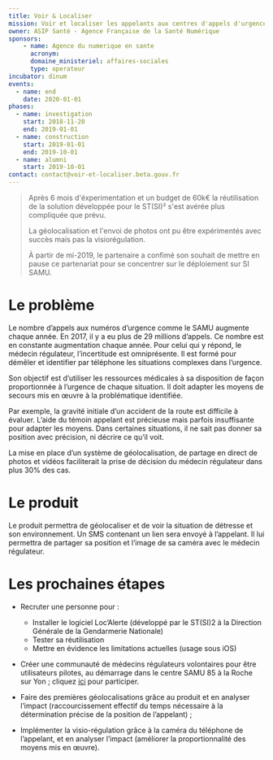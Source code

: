 ```yaml
---
title: Voir & Localiser
mission: Voir et localiser les appelants aux centres d'appels d'urgence
owner: ASIP Santé - Agence Française de la Santé Numérique
sponsors:
    - name: Agence du numerique en sante
      acronym: 
      domaine_ministeriel: affaires-sociales
      type: operateur
incubator: dinum
events:
  - name: end
    date: 2020-01-01
phases:
  - name: investigation
    start: 2018-11-20
    end: 2019-01-01
  - name: construction
    start: 2019-01-01
    end: 2019-10-01
  - name: alumni
    start: 2019-10-01
contact: contact@voir-et-localiser.beta.gouv.fr
---
```



> Après 6 mois d'éxperimentation et un budget de 60k€ la réutilisation de la solution développée pour le ST(SI)² s'est avérée plus compliquée que prévu.
>
>La géolocalisation et l'envoi de photos ont pu être expérimentés avec succès mais pas la visiorégulation.
>
>À partir de mi-2019, le partenaire a confimé son souhait de mettre en pause ce partenariat pour se concentrer sur le déploiement sur SI SAMU.

# Le problème

Le nombre d’appels aux numéros d’urgence comme le SAMU augmente chaque année. En 2017, il y a eu plus de 29 millions d’appels. Ce nombre est en constante augmentation chaque année. Pour celui qui y répond, le médecin régulateur, l’incertitude est omniprésente. Il est formé pour démêler et identifier par téléphone les situations complexes dans l’urgence.

Son objectif est d’utiliser les ressources médicales à sa disposition de façon proportionnée à l’urgence de chaque situation. Il doit adapter les moyens de secours mis en œuvre à la problématique identifiée.

Par exemple, la gravité initiale d’un accident de la route est difficile à évaluer. L’aide du témoin appelant est précieuse mais parfois insuffisante pour adapter les moyens. Dans certaines situations, il ne sait pas donner sa position avec précision, ni décrire ce qu’il voit.

La mise en place d’un système de géolocalisation, de partage en direct de photos et vidéos faciliterait la prise de décision du médecin régulateur dans plus 30% des cas. 

# Le produit

Le produit permettra de géolocaliser et de voir la situation de détresse et son environnement. Un SMS contenant un lien sera envoyé à l’appelant. Il lui permettra de partager sa position et l’image de sa caméra avec le médecin régulateur.

# Les prochaines étapes

   - Recruter une personne pour :

        * Installer le logiciel Loc’Alerte (développé par le ST(SI)2 à la Direction Générale de la Gendarmerie Nationale)
        * Tester sa réutilisation
        * Mettre en évidence les limitations actuelles (usage sous iOS) 

   - Créer une communauté de médecins régulateurs volontaires  pour être utilisateurs pilotes, au démarrage dans le centre SAMU 85 à la Roche sur Yon ; cliquez [ici](http://eepurl.com/gaUcVn) pour participer. 

   - Faire des premières géolocalisations grâce au produit et en analyser l’impact (raccourcissement effectif du temps nécessaire à la détermination précise de la position de l’appelant) ;

   - Implémenter la visio-régulation grâce à la caméra du téléphone de l’appelant, et en analyser l’impact (améliorer la proportionnalité des moyens mis en œuvre).




